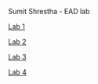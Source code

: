 Sumit Shrestha - EAD lab


[Lab 1](https://github.com/sumitxsth3/EAD/tree/master/Practical/Lab%201)

[Lab 2](https://github.com/sumitxsth3/EAD/tree/master/Practical/Lab%202)

[Lab 3](https://github.com/sumitxsth3/EAD/tree/master/Practical/Lab%203)

[Lab 4](https://github.com/sumitxsth3/EAD/tree/master/Practical/Lab%204)
